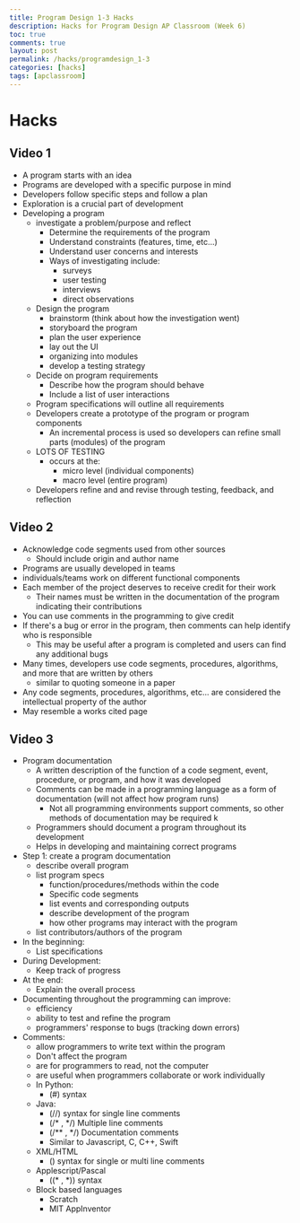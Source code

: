 ```yaml
---
title: Program Design 1-3 Hacks
description: Hacks for Program Design AP Classroom (Week 6) 
toc: true
comments: true
layout: post
permalink: /hacks/programdesign_1-3
categories: [hacks]
tags: [apclassroom]
---
```


# Hacks
## Video 1
- A program starts with an idea
- Programs are developed with a specific purpose in mind
- Developers follow specific steps and follow a plan
- Exploration is a crucial part of development
- Developing a program
    - investigate a problem/purpose and reflect
        - Determine the requirements of the program
        - Understand constraints (features, time, etc...)
        - Understand user concerns and interests
        - Ways of investigating include:
            - surveys
            - user testing
            - interviews
            - direct observations
    - Design the program
        - brainstorm (think about how the investigation went)
        - storyboard the program
        - plan the user experience
        - lay out the UI
        - organizing into modules
        - develop a testing strategy
    - Decide on program requirements
        - Describe how the program should behave
        - Include a list of user interactions
    - Program specifications will outline all requirements
    - Developers create a prototype of the program or program components
        - An incremental process is used so developers can refine small parts (modules) of the program
    - LOTS OF TESTING
        - occurs at the:
            - micro level (individual components)
            - macro level (entire program)
    - Developers refine and and revise through testing, feedback, and reflection

## Video 2
- Acknowledge code segments used from other sources
    - Should include origin and author name
- Programs are usually developed in teams
- individuals/teams work on different functional components
- Each member of the project deserves to receive credit for their work
    - Their names must be written in the documentation of the program indicating their contributions
- You can use comments in the programming to give credit
- If there's a bug or error in the program, then comments can help identify who is responsible
    - This may be useful after a program is completed and users can find any additional bugs
- Many times, developers use code segments, procedures, algorithms, and more that are written by others
    - similar to quoting someone in a paper
- Any code segments, procedures, algorithms, etc... are considered the intellectual property of the author
- May resemble a works cited page

## Video 3
- Program documentation
    - A written description of the function of a code segment, event, procedure, or program, and how it was developed
    - Comments can be made in a programming language as a form of documentation (will not affect how program runs)
        - Not all programming environments support comments, so other methods of documentation may be required  k
    - Programmers should document a program throughout its development
    - Helps in developing and maintaining correct programs
- Step 1: create a program documentation
    - describe overall program
    - list program specs
        - function/procedures/methods within the code
        - Specific code segments
        - list events and corresponding outputs
        - describe development of the program
        - how other programs may interact with the program
    - list contributors/authors of the program
- In the beginning:
    - List specifications
- During Development:
    - Keep track of progress
- At the end:
    - Explain the overall process
- Documenting throughout the programming can improve:
    - efficiency
    - ability to test and refine the program
    - programmers' response to bugs (tracking down errors)
- Comments:
    - allow programmers to write text within the program
    - Don't affect the program
    - are for programmers to read, not the computer
    - are useful when programmers collaborate or work individually
    - In Python:
        - (#) syntax
    - Java:
        - (//) syntax for single line comments
        - (/* , */) Multiple line comments
        - (/** , */) Documentation comments
        - Similar to Javascript, C, C++, Swift
    - XML/HTML
        - (<!--, -->) syntax for single or multi line comments
    - Applescript/Pascal
        - ((* , *)) syntax
    - Block based languages
        - Scratch
        - MIT AppInventor
